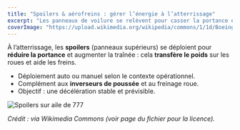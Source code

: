 ```yaml
---
title: "Spoilers & aérofreins : gérer l’énergie à l’atterrissage"
excerpt: "Les panneaux de voilure se relèvent pour casser la portance et aider le freinage."
coverImage: "https://upload.wikimedia.org/wikipedia/commons/1/1d/Boeing_777_wing.jpg"
---
```


À l’atterrissage, les **spoilers** (panneaux supérieurs) se déploient pour **réduire la portance** et augmenter la traînée : cela **transfère le poids** sur les roues et aide les freins.

- Déploiement auto ou manuel selon le contexte opérationnel.  
- Complément aux **inverseurs de poussée** et au freinage roue.  
- Objectif : une décélération stable et prévisible.

![Spoilers sur aile de 777](https://upload.wikimedia.org/wikipedia/commons/1/1d/Boeing_777_wing.jpg)

*Crédit : via Wikimedia Commons (voir page du fichier pour la licence).*


